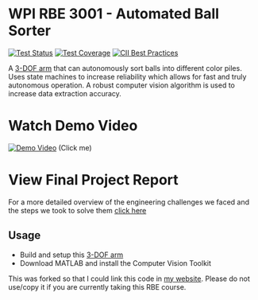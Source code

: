 # WPI RBE 3001 - Automated Ball Sorter

[![Test Status](https://github.com/google/go-github/workflows/tests/badge.svg)](https://github.com/google/go-github/actions?query=workflow%3Atests)
[![Test Coverage](https://codecov.io/gh/google/go-github/branch/master/graph/badge.svg)](https://codecov.io/gh/google/go-github)
[![CII Best Practices](https://bestpractices.coreinfrastructure.org/projects/796/badge)](https://bestpractices.coreinfrastructure.org/projects/796)

A [3-DOF arm](https://github.com/Hephaestus-Arm/HephaestusArm2) that can autonomously sort balls into different color piles.
Uses state machines to increase reliability which allows for fast and truly autonomous operation.
A robust computer vision algorithm is used to increase data extraction accuracy.

# Watch Demo Video
[![Demo Video](https://i.ibb.co/FgPscT3/RBE3001-Final-Poster.jpg)](https://youtu.be/mX2VU0o5paU)
(Click me)

# View Final Project Report
For a more detailed overview of the engineering challenges we faced and the steps we took to solve them [click here](https://docs.google.com/document/d/1JyXDe3kS0x9jvmHUlWbNCs_eQIYWO2e-N3XBIlul7fQ/edit)

## Usage ##

- Build and setup this [3-DOF arm](https://github.com/Hephaestus-Arm/HephaestusArm2)
- Download MATLAB and install the Computer Vision Toolkit

This was forked so that I could link this code in [my website](https://jasonmartino.wixsite.com/info). Please do not use/copy it if you are currently taking this RBE course.
